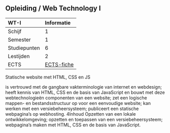 Opleiding **/ Web Technology I**
--------------------------------

| WT-I          | Informatie          | 
|:--------------|:--------------------|
|  Schijf       | 1 |
|  Semester     | 1 |
|  Studiepunten | 6 |
|  Lestijden    | 2 |
|  ECTS         | [ECTS-fiche] |

Statische website met HTML, CSS en JS

is vertrouwd met de gangbare vakterminologie van internet en webdesign;
heeft kennis van HTML, CSS en de basis van JavaScript en bouwt met deze webtechnologieën componenten van een website;
zet een logische mappen- en bestandsstructuur op voor een eenvoudige website;
kan werken met een versiebeheersysteem;
publiceert een statische webpagina’s op webhosting.
4Inhoud
Opzetten van een lokale ontwikkelomgeving;
opzetten en toepassen van een versiebeheersysteem;
webpagina’s maken met HTML, CSS en de basis van JavaScript.



[ECTS-fiche]: http://bamaflexweb.arteveldehs.be/BMFUIDetailxOLOD.aspx?a=63942&b=5&c=1